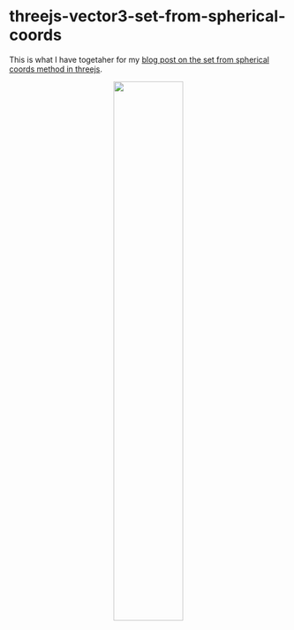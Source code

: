 # threejs-vector3-set-from-spherical-coords

This is what I have togetaher for my [blog post on the set from spherical coords method in threejs](https://dustinpfister.github.io/2022/02/04/threejs-vector3-set-from-spherical-coords/).

<div align="center">
      <a href="https://www.youtube.com/watch?v=lEAAAfVRaVU">
         <img src="https://img.youtube.com/vi/lEAAAfVRaVU/0.jpg" style="width:50%;">
      </a>
</div>
